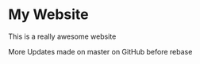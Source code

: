 # My Website

This is a really awesome website

More Updates made on master on GitHub before rebase
